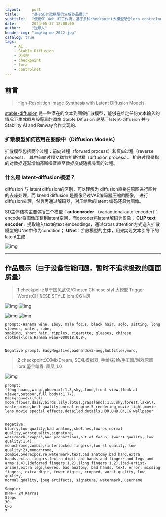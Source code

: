 ```yaml
---
layout:     post
title:      "基于SD扩散模型的生成作品展示"
subtitle:   "使用SD Web UI工作流，基于多种checkpoint大模型配合lora controlnet等微调模型"
date:       2024-05-27 12:00:00
author:     "逆熵人"
header-img: "img/bg-me-2022.jpg"
catalog: true
tags:
    - AI
    - Stable Diffusion
    - 大模型
    - checkpoint 
    - lora
    - controlnet
---
```



## 前言

> High-Resolution Image Synthesis with Latent Diffusion Models

[stable-diffusion](https://github.com/CompVis/stable-diffusion)  是一种潜在的文本到图像扩散模型，能够在给定任何文本输入的情况下生成照片般逼真的图像
Stable Diffusion 是基于latent-diffusion 并与 Stability AI and Runway合作实现的.

### 扩散模型如何应用在图像中（Diffusion Models）
扩散模型包括两个过程：前向过程（forward process）和反向过程（reverse process），
其中前向过程又称为扩散过程（diffusion process）。
扩散过程是指的对数据逐渐增加高斯噪音直至数据变成随机噪音的过程。

### 什么是 latent-diffusion模型？
diffusion 与 latent diffusion的区别，可以理解为 diffusion直接在原图进行图片的去噪处理，而 latend diffusion 是图像经过VAE编码器压缩的图像，
进行diffusion处理，然后再通过解码器，对压缩后的latent 编码还原为图像。

SD主体结构主要包括三个模型：**autoencoder** （variantional auto-encoder）：encoder将图像压缩到latent空间，而decoder将latent解码为图像；
**CLIP text encoder**：提取输入text的text embeddings，通过cross attention方式送入扩散模型的UNet中作为condition；
**UNet**：扩散模型的主体，用来实现文本引导下的latent生成



![img](/img/AI_post/latent.png)

---


## 作品展示（由于设备性能问题，暂时不追求极致的画面质量）

> **1**   checkpoint:基于国风武侠/Chosen Chinese styl 大模型   Trigger Words:CHINESE STYLE   lora:CG古风

![img](/img/AI_post/Snipaste_2024-06-17_14-39-53.jpg)         ![img](/img/AI_post/Snipaste_2024-06-17_14-52-03.jpg)

![img](/img/AI_post/Snipaste_2024-06-17_14-53-28.jpg)         ![img](/img/AI_post/Snipaste_2024-06-17_14-54-30.jpg)

```
prompt:-Hanama wine, 1boy, male focus, black hair, solo, sitting, long sleeves, water, robe,
smoking, short hair, ripples, cigarette, glasses, chinese clothes<lora:Hanama wine-000018:0.8>,


Negative prompt: EasyNegative,badhandsv5-neg,Subtitles,word,
```




> **2**  checkpoint:XXMixDream, SDXL模拟器, 手绘/彩绘/手工画/游戏原画   lora:鎏金暗香, 凤凰_1.0

![img](/img/AI_post/Snipaste_2024-06-17_15-01-44.jpg)      
```
prompt:
(fèng huáng,wings,phoenix):1.3,sky,cloud,front view,(look at viewer,outdoor,full body):1.7\),
Background\((full moon,flower,daisy,birds,lily,lotus,grassland):1.5,sky,forest,lake\),
masterpiece,best quality,unreal engine 5 rendering,movie light,movie lens,movie special effects,detailed details,HDR,UHD,8K,CG wallpaper


negative:
blurry,low quality,bad anatomy,sketches,lowres,normal quality,worstquality,signature,
watermark,cropped,bad proportions,out of focus, (worst quality, low quality:1.4),
monochrome,zombie,(interlocked fingers),(worst quality, low quality:2),monochrome,
zombie,overexposure,watermark,text,bad anatomy,bad hand,extra hands,extra fingers,(extra digit and hands and fingers and legs and arms:1.4),(deformed fingers:1.2),(long fingers:1.2),(bad-artist-anime),extra legs,lowres, bad anatomy, bad hands, text, error, missing fingers, extra digit, fewer digits, cropped, worst quality, low quality, 
normal quality, jpeg artifacts, signature, watermark, username

Sampler
DPM++ 2M Karras
Steps
30
CFG
7

```



